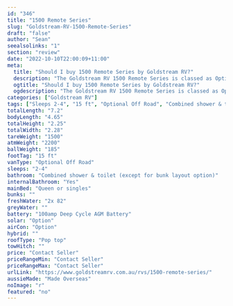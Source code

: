 ```yaml
---
id: "346"
title: "1500 Remote Series"
slug: "Goldstream-RV-1500-Remote-Series"
draft: "false"
author: "Sean"
seealsolinks: "1"
section: "review"
date: "2022-10-10T22:00:09+11:00"
meta:
  title: "Should I buy 1500 Remote Series by Goldstream RV?"
  description: "The Goldstream RV 1500 Remote Series is classed as Optional Off Road, and sleeps 2-4 people. It is Made Overseas and comes in at 15 ft. It generally has Combined shower & toilet (except for bunk layout option)."
  ogtitle: "Should I buy 1500 Remote Series by Goldstream RV?"
  ogdescription: "The Goldstream RV 1500 Remote Series is classed as Optional Off Road, and sleeps 2-4 people. It is Made Overseas and comes in at 15 ft. It generally has Combined shower & toilet (except for bunk layout option)."
categories: ["Goldstream RV"]
tags: ["Sleeps 2-4", "15 ft", "Optional Off Road", "Combined shower & toilet (except for bunk layout option)", "Pop top", "Price Unknown"]
totalLength: "7.2"
bodyLength: "4.65"
totalHeight: "2.25"
totalWidth: "2.28"
tareWeight: "1500"
atmWeight: "2200"
ballWeight: "185"
footTag: "15 ft"
vanType: "Optional Off Road"
sleeps: "2-4"
bathroom: "Combined shower & toilet (except for bunk layout option)"
internalBathroom: "Yes"
mainBed: "Queen or singles"
bunks: ""
freshWater: "2x 82"
greyWater: ""
battery: "100amp Deep Cycle AGM Battery"
solar: "Option"
airCon: "Option"
hybrid: ""
roofType: "Pop top"
towHitch: ""
price: "Contact Seller"
priceRangeMin: "Contact Seller"
priceRangeMax: "Contact Seller"
urlLink: "https://www.goldstreamrv.com.au/rvs/1500-remote-series/"
aussieMade: "Made Overseas"
noImage: "r"
featured: "no"
---
```

